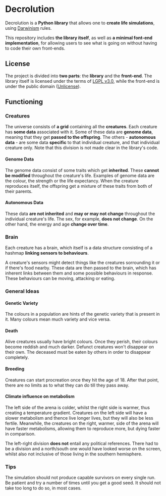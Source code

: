 # Decrolution
Decrolution is a **Python library** that allows one to **create life simulations**,
using [Darwinism](https://en.wikipedia.org/wiki/Darwinism) rules.

This repository includes **the library itself**,
as well as **a minimal font-end implementation**,
for allowing users to see what is going on without having to code their own front-ends.

## License
The project is divided into **two parts**: the **library** and the **front-end**.
The library itself is licensed under the terms of [LGPL v3.0](https://www.gnu.org/licenses/lgpl-3.0.en.html),
while the front-end is under the public domain ([Unlicense](https://unlicense.org/)).

## Functioning
### Creatures
The universe consists of **a grid** containing all the **creatures**.
Each creature has **some data** associated with it.
Some of these data are **genome data**, meaning that they get **passed to the offspring**.
The others - **autonomous data** - are some data **specific** to that individual creature,
and that individual creature only.
Note that this division is not made clear in the library's code.

#### Genome Data
The genome data consist of some traits which get **inherited**.
These **cannot be modified** throughout the creature's life.
Examples of genome data are the colour, the strength or the life expectancy.
When the creature reproduces itself,
the offspring get a mixture of these traits from both of their parents.

#### Autonomous Data
These data **are not inherited** and **may or may not change** throughout the individual creature's life.
The sex, for example, **does not change**.
On the other hand, the energy and age **change over time**.

### Brain
Each creature has a brain,
which itself is a data structure consisting of a hashmap **linking sensors to behaviours**.

A creature's sensors might detect things like the creatures sorrounding it or if there's food nearby.
These data are then passed to the brain,
which has inherent links between them and some possible behaviours in response.
These behaviours can be moving, attacking or eating.

### General Ideas
#### Genetic Variety
The colours in a population are hints of the genetic variety that is present in it.
Many colours mean much variety and vice versa.

#### Death
Alive creatures usually have bright colours.
Once they perish, their colours become reddish and much darker.
Defunct creatures won't disappear on their own.
The deceased must be eaten by others in order to disappear completely.

#### Breeding
Creatures can start procreation once they hit the age of 18.
After that point, there are no limits as to what they can do till they pass away.

#### Climate influence on metabolism
The left side of the arena is colder, whilst the right side is warmer,
thus creating a temperature gradient.
Creatures on the left side will have a slower metabolism and thence live longer lives,
but they will also be less fertile.
Meanwhile, the creatures on the right, warmer, side of the arena will have faster metabolisms,
allowing them to reproduce more, but dying faster in comparison.

The left-right division **does not** entail any political references.
There had to be a division and a north/south one would have looked worse on the screen,
whilst also not inclusive of those living in the southern hemisphere.

### Tips
The simulation should not produce capable survivors on every single run.
Be patient and try a number of times until you get a good seed.
It should not take too long to do so, in most cases.


